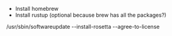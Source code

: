 - Install homebrew
- Install rustup (optional because brew has all the packages?)

/usr/sbin/softwareupdate --install-rosetta --agree-to-license
